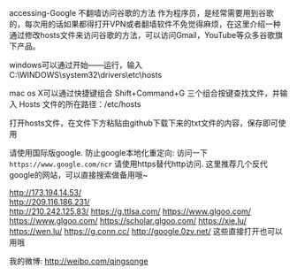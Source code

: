 accessing-Google
不翻墙访问谷歌的方法 作为程序员，是经常需要用到谷歌的，每次用的话如果都得打开VPN或者翻墙软件不免觉得麻烦，在这里介绍一种通过修改hosts文件来访问谷歌的方法，可以访问Gmail，YouTube等众多谷歌旗下产品。

windows可以通过开始——运行，输入C:\WINDOWS\system32\drivers\etc\hosts


mac os X可以通过快捷键组合 Shift+Command+G 三个组合按键查找文件，并输入 Hosts 文件的所在路径：/etc/hosts


打开hosts文件，在文件下方粘贴由github下载下来的txt文件的内容，保存即可使用


请使用国际版google. 防止google本地化重定向: 访问一下`https://www.google.com/ncr`
请使用https替代http访问.
这里推荐几个反代google的网站，可以直接搜索做备用哦~


http://173.194.14.53/  <br/>
http://209.116.186.231/  <br/>
http://210.242.125.83/
https://g.ttlsa.com/
https://www.glgoo.com/
https://www.glgoo.com/
https://scholar.glgoo.com/
https://xie.lu/
https://wen.lu/
https://g.conn.cc/
http://google.0zv.net/
这些直接打开也可以用哦
<br/>


我的微博: http://weibo.com/qingsonge
